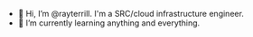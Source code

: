 - 👋 Hi, I’m @rayterrill. I'm a SRC/cloud infrastructure engineer.
- 🌱 I’m currently learning anything and everything.

<!---
rayterrill/rayterrill is a ✨ special ✨ repository because its `README.md` (this file) appears on your GitHub profile.
You can click the Preview link to take a look at your changes.
--->

